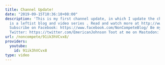 ```yaml
---
title: Channel Update!
date: "2019-09-15T10:36:10+08:00"
description: 'This is my first channel update, in which I update the channel. Non-Compete
  is a leftist blog and video series . Read and watch more at http://www.non-compete.com
  Subscribe on Facebook: https://www.facebook.com/NonCompeteBlog/ Be my comrade on
  Twitter: https://twitter.com/EmericanJohnson Toot at me on Mastodon: https://mastodon.social/@emerican'
url: /noncompete/91ik3hVCvx8/
providers:
  youtube:
    id: 91ik3hVCvx8
type: video
---
```

